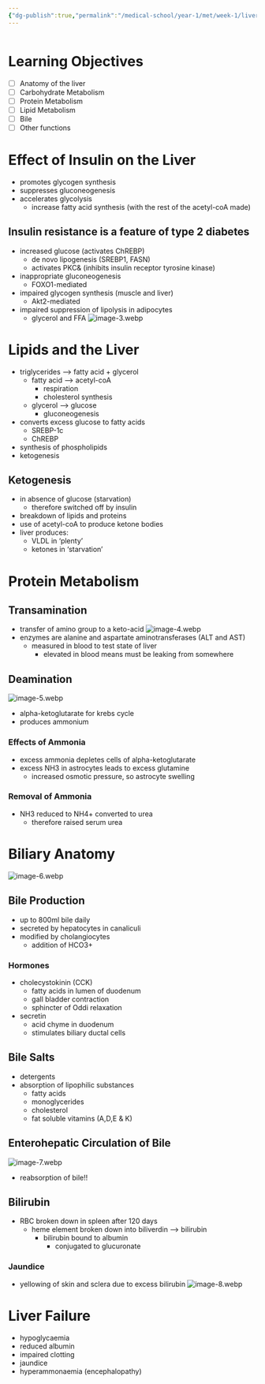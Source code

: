 ```yaml
---
{"dg-publish":true,"permalink":"/medical-school/year-1/met/week-1/liver-and-gallbladder/","tags":["met"]}
---
```


```table-of-contents
```
# Learning Objectives
- [ ] Anatomy of the liver
- [ ] Carbohydrate Metabolism
- [ ] Protein Metabolism
- [ ] Lipid Metabolism
- [ ] Bile
- [ ] Other functions

# Effect of Insulin on the Liver
- promotes glycogen synthesis
- suppresses gluconeogenesis
- accelerates glycolysis
	- increase fatty acid synthesis (with the rest of the acetyl-coA made)
## Insulin resistance is a feature of type 2 diabetes
- increased glucose (activates ChREBP)
	- de novo lipogenesis (SREBP1, FASN)
	- activates PKC& (inhibits insulin receptor tyrosine kinase)
- inappropriate gluconeogenesis
	- FOXO1-mediated
- impaired glycogen synthesis (muscle and liver)
	- Akt2-mediated
- impaired suppression of lipolysis in adipocytes
	- glycerol and FFA
![image-3.webp](/img/user/Medical%20School/Year%201/met/week%201/attachments/image-3.webp)
# Lipids and the Liver
- triglycerides --> fatty acid + glycerol
	- fatty acid --> acetyl-coA
		- respiration
		- cholesterol synthesis
	- glycerol --> glucose
		- gluconeogenesis
- converts excess glucose to fatty acids
	- SREBP-1c
	- ChREBP
- synthesis of phospholipids
- ketogenesis
## Ketogenesis
- in absence of glucose (starvation)
	- therefore switched off by insulin
- breakdown of lipids and proteins
- use of acetyl-coA to produce ketone bodies
- liver produces:
	- VLDL in ‘plenty’
	- ketones in ‘starvation’

# Protein Metabolism
## Transamination
- transfer of amino group to a keto-acid
![image-4.webp](/img/user/Medical%20School/Year%201/met/week%201/attachments/image-4.webp)
- enzymes are alanine and aspartate aminotransferases (ALT and AST)
	- measured in blood to test state of liver
		- elevated in blood means must be leaking from somewhere
## Deamination
![image-5.webp](/img/user/Medical%20School/Year%201/met/week%201/attachments/image-5.webp)
- alpha-ketoglutarate for krebs cycle
- produces ammonium
### Effects of Ammonia
- excess ammonia depletes cells of alpha-ketoglutarate
- excess NH3 in astrocytes leads to excess glutamine
	- increased osmotic pressure, so astrocyte swelling
### Removal of Ammonia
- NH3 reduced to NH4+ converted to urea
	- therefore raised serum urea 

# Biliary Anatomy
![image-6.webp](/img/user/Medical%20School/Year%201/met/week%201/attachments/image-6.webp)
## Bile Production
- up to 800ml bile daily
- secreted by hepatocytes in canaliculi
- modified by cholangiocytes
	- addition of HCO3+
### Hormones
- cholecystokinin (CCK)
	- fatty acids in lumen of duodenum
	- gall bladder contraction
	- sphincter of Oddi relaxation
- secretin
	- acid chyme in duodenum
	- stimulates biliary ductal cells
## Bile Salts
- detergents
- absorption of lipophilic substances
	- fatty acids
	- monoglycerides
	- cholesterol
	- fat soluble vitamins (A,D,E & K)
## Enterohepatic Circulation of Bile
![image-7.webp](/img/user/Medical%20School/Year%201/met/week%201/attachments/image-7.webp)
- reabsorption of bile!!
## Bilirubin
- RBC broken down in spleen after 120 days
	- heme element broken down into biliverdin --> bilirubin
		- bilirubin bound to albumin
			- conjugated to glucuronate
### Jaundice
- yellowing of skin and sclera due to excess bilirubin
![image-8.webp](/img/user/Medical%20School/Year%201/met/week%201/attachments/image-8.webp)

# Liver Failure
- hypoglycaemia
- reduced albumin
- impaired clotting
- jaundice
- hyperammonaemia (encephalopathy)